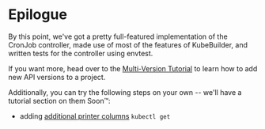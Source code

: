 # Epilogue

By this point, we've got a pretty full-featured implementation of the
CronJob controller, made use of most of the features of
KubeBuilder, and written tests for the controller using envtest.

If you want more, head over to the [Multi-Version
Tutorial](/multiversion-tutorial/tutorial.md) to learn how to add new API
versions to a project.

Additionally, you can try the following steps on your own -- we'll have
a tutorial section on them Soon™: 

- adding [additional printer columns][printer-columns] `kubectl get`

[printer-columns]: /reference/generating-crd.md#additional-printer-columns
